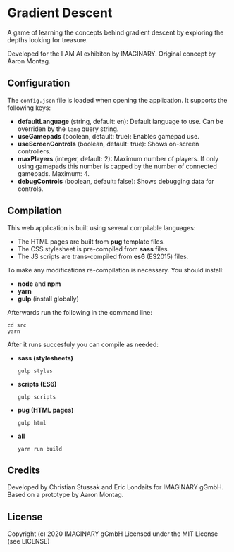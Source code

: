 # Gradient Descent
A game of learning the concepts behind gradient descent by exploring the depths looking for treasure.

Developed for the I AM AI exhibiton by IMAGINARY.
Original concept by Aaron Montag.

## Configuration

The `config.json` file is loaded when opening the application. It supports the following keys:

- **defaultLanguage** (string, default: en): Default language to use. Can be overriden by the 
  `lang` query string.
- **useGamepads** (boolean, default: true): Enables gamepad use.
- **useScreenControls** (boolean, default: true): Shows on-screen controllers.
- **maxPlayers** (integer, default: 2): Maximum number of players. If only using gamepads this 
  number is capped by the number of connected gamepads. Maximum: 4.
- **debugControls** (boolean, default: false): Shows debugging data for controls.

## Compilation

This web application is built using several compilable languages:

- The HTML pages are built from **pug** template files.
- The CSS stylesheet is pre-compiled from **sass** files.
- The JS scripts are trans-compiled from **es6** (ES2015) files. 

To make any modifications re-compilation is necessary. You should install:

- **node** and **npm**
- **yarn**
- **gulp** (install globally)

Afterwards run the following in the command line:

```
cd src
yarn
```

After it runs succesfuly you can compile as needed:

- **sass (stylesheets)**
    ```
    gulp styles
    ```
  
- **scripts (ES6)**
    ```
    gulp scripts
    ```

- **pug (HTML pages)**
    ```
    gulp html
    ```

- **all**
    ```
    yarn run build
    ```

## Credits

Developed by Christian Stussak and Eric Londaits for IMAGINARY gGmbH.
Based on a prototype by Aaron Montag.

## License

Copyright (c) 2020 IMAGINARY gGmbH
Licensed under the MIT License (see LICENSE)
